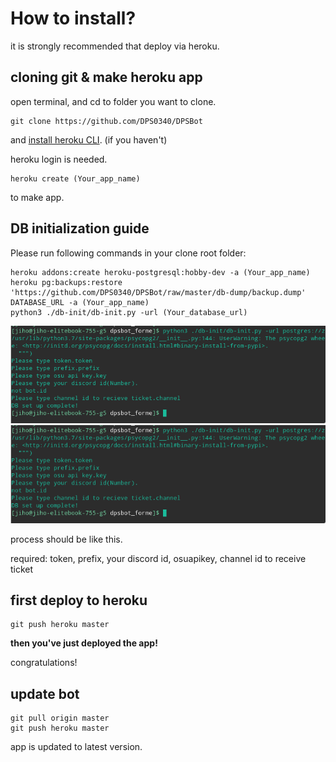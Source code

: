 # How to install?

it is strongly recommended that deploy via heroku.


## cloning git & make heroku app

open terminal, and cd to folder you want to clone.

```
git clone https://github.com/DPS0340/DPSBot
```
and [install heroku CLI](https://devcenter.heroku.com/articles/heroku-cli#download-and-install). (if you haven't)

heroku login is needed.

```
heroku create (Your_app_name)
```
to make app.


## DB initialization guide

Please run following commands in your clone root folder:


```
heroku addons:create heroku-postgresql:hobby-dev -a (Your_app_name)
heroku pg:backups:restore 'https://github.com/DPS0340/DPSBot/raw/master/db-dump/backup.dump' DATABASE_URL -a (Your_app_name)
python3 ./db-init/db-init.py -url (Your_database_url)
```


![db-setup-heroku](https://github.com/DPS0340/DPSBot/blob/gh-pages/Screenshot_20181223_162448.png)
![db-init.py](https://github.com/DPS0340/DPSBot/blob/gh-pages/Screenshot_20181223_162448.png)

process should be like this.

required: token, prefix, your discord id, osuapikey, channel id to receive ticket


## first deploy to heroku

```
git push heroku master
```

**then you've just deployed the app!**

congratulations!

## update bot

```
git pull origin master
git push heroku master
```
app is updated to latest version.

